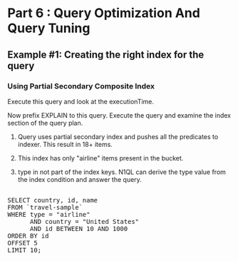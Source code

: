 # Part 6 : Query Optimization And Query Tuning

## Example #1: Creating the right index for the query

### Using Partial Secondary Composite Index

Execute this query and look at the executionTime.

Now prefix EXPLAIN to this query. Execute the query and examine the index section of the query plan.


1. Query uses partial secondary index and pushes all the predicates to indexer. This result in 18+ items.

2. This index has only "airline" items present in the bucket.

3. type in not part of the index keys. N1QL can derive the type value from the index condition and answer the query.

<pre id="example"> 
SELECT country, id, name
FROM `travel-sample`
WHERE type = "airline"
      AND country = "United States"
      AND id BETWEEN 10 AND 1000
ORDER BY id
OFFSET 5
LIMIT 10;
</pre>
